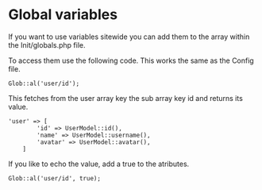 # Global variables 

If you want to use variables sitewide you can add them to the array within the Init/globals.php file. 

To access them use the following code. This works the same as the Config file. 

```
Glob::al('user/id');
```

This fetches from the user array key the sub array key id and returns its value.

```
'user' => [
        'id' => UserModel::id(),
        'name' => UserModel::username(),
        'avatar' => UserModel::avatar(),
    ]
```

If you like to echo the value, add a true to the atributes.

```
Glob::al('user/id', true);
```